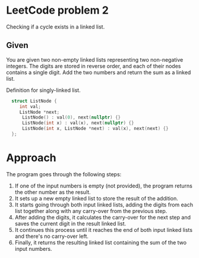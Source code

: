 # LeetCode problem 2
Checking if a cycle exists in a linked list.

## Given
You are given two non-empty linked lists representing two non-negative integers. The digits are stored in reverse order, and each of their nodes contains a single digit. Add the two numbers and return the sum as a linked list.


Definition for singly-linked list.

```cpp
  struct ListNode {
     int val;
     ListNode *next;
      ListNode() : val(0), next(nullptr) {}
      ListNode(int x) : val(x), next(nullptr) {}
      ListNode(int x, ListNode *next) : val(x), next(next) {}
  };
```

# Approach

The program goes through the following steps:

1. If one of the input numbers is empty (not provided), the program returns the other number as the result.
2. It sets up a new empty linked list to store the result of the addition.
3. It starts going through both input linked lists, adding the digits from each list together along with any carry-over from the previous step.
4. After adding the digits, it calculates the carry-over for the next step and saves the current digit in the result linked list.
5. It continues this process until it reaches the end of both input linked lists and there's no carry-over left.
6. Finally, it returns the resulting linked list containing the sum of the two input numbers.